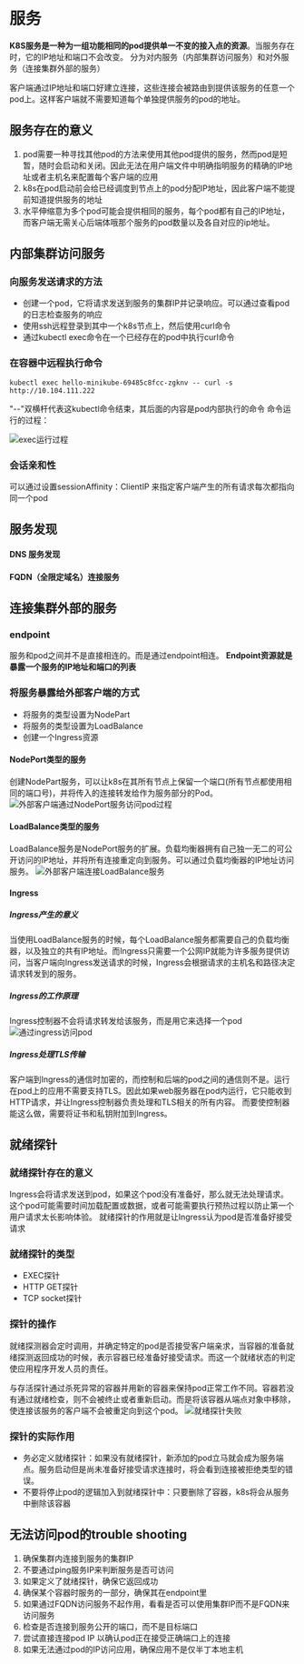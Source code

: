 # 服务
**K8S服务是一种为一组功能相同的pod提供单一不变的接入点的资源**。当服务存在时，它的IP地址和端口不会改变。
分为对内服务（内部集群访问服务）和对外服务（连接集群外部的服务）

客户端通过IP地址和端口好建立连接，这些连接会被路由到提供该服务的任意一个pod上。这样客户端就不需要知道每个单独提供服务的pod的地址。
## 服务存在的意义
1. pod需要一种寻找其他pod的方法来使用其他pod提供的服务，然而pod是短暂，随时会启动和关闭。因此无法在用户端文件中明确指明服务的精确的IP地址或者主机名来配置每个客户端的应用
2. k8s在pod启动前会给已经调度到节点上的pod分配IP地址，因此客户端不能提前知道提供服务的地址
3. 水平伸缩意为多个pod可能会提供相同的服务，每个pod都有自己的IP地址，而客户端无需关心后端体哦那个服务的pod数量以及各自对应的ip地址。

## 内部集群访问服务
### 向服务发送请求的方法
- 创建一个pod，它将请求发送到服务的集群IP并记录响应。可以通过查看pod的日志检查服务的响应
- 使用ssh远程登录到其中一个k8s节点上，然后使用curl命令
- 通过kubectl exec命令在一个已经存在的pod中执行curl命令

### 在容器中远程执行命令
``` shell
kubectl exec hello-minikube-69485c8fcc-zgknv -- curl -s http://10.104.111.222
```
"--"双横杆代表这kubectl命令结束，其后面的内容是pod内部执行的命令
命令运行的过程：

![exec运行过程](../../image/kubectl%20exec运行过程.png)

### 会话亲和性
可以通过设置sessionAffinity：ClientIP 来指定客户端产生的所有请求每次都指向同一个pod

## 服务发现
#### DNS 服务发现
#### FQDN（全限定域名）连接服务

## 连接集群外部的服务
### endpoint
服务和pod之间并不是直接相连的。而是通过endpoint相连。
**Endpoint资源就是暴露一个服务的IP地址和端口的列表**

### 将服务暴露给外部客户端的方式
- 将服务的类型设置为NodePart
- 将服务的类型设置为LoadBalance
- 创建一个Ingress资源

#### NodePort类型的服务
创建NodePart服务，可以让k8s在其所有节点上保留一个端口(所有节点都使用相同的端口号)，并将传入的连接转发给作为服务部分的Pod。
![外部客户端通过NodePort服务访问pod过程](../../image/外部客户端通过NodePort服务访问pod过程.png)


#### LoadBalance类型的服务
LoadBalance服务是NodePort服务的扩展。负载均衡器拥有自己独一无二的可公开访问的IP地址，并将所有连接重定向到服务。可以通过负载均衡器的IP地址访问服务。
![外部客户端连接LoadBalance服务](../../image/外部客户端连接LoadBalance服务.png)

#### Ingress
##### Ingress产生的意义
当使用LoadBalance服务的时候，每个LoadBalance服务都需要自己的负载均衡器，以及独立的共有IP地址。而Ingress只需要一个公网IP就能为许多服务提供访问，当客户端向Ingress发送请求的时候，Ingress会根据请求的主机名和路径决定请求转发到的服务。

##### Ingress的工作原理
Ingress控制器不会将请求转发给该服务，而是用它来选择一个pod
![通过ingress访问pod](../../image/通过ingress访问pod.png)

##### Ingress处理TLS传输
客户端到Ingress的通信时加密的，而控制和后端的pod之间的通信则不是。运行在pod上的应用不需要支持TLS。因此如果web服务器在pod内运行，它只能收到HTTP请求，并让Ingress控制器负责处理和TLS相关的所有内容。
而要使控制器能这么做，需要将证书和私钥附加到Ingress。

## 就绪探针
### 就绪探针存在的意义
Ingress会将请求发送到pod，如果这个pod没有准备好，那么就无法处理请求。这个pod可能需要时间加载配置或数据，或者可能需要执行预热过程以防止第一个用户请求太长影响体验。
就绪探针的作用就是让Ingress认为pod是否准备好接受请求
### 就绪探针的类型
- EXEC探针
- HTTP GET探针
- TCP socket探针

### 探针的操作
就绪探测器会定时调用，并确定特定的pod是否接受客户端亲求，当容器的准备就绪探测返回成功的时候，表示容器已经准备好接受请求。而这一个就绪状态的判定使应用程序开发人员的责任。

与存活探针通过杀死异常的容器并用新的容器来保持pod正常工作不同。容器若没有通过就绪检查，则不会被终止或者重新启动。而是将该容器从端点对象中移除，使连接该服务的客户端不会被重定向到这个pod。
![就绪探针失败](../../image/就绪探针失败.png)

### 探针的实际作用
- 务必定义就绪探针：如果没有就绪探针，新添加的pod立马就会成为服务端点。服务启动但是尚未准备好接受请求连接时，将会看到连接被拒绝类型的错误。
- 不要将停止pod的逻辑加入到就绪探针中：只要删除了容器，k8s将会从服务中删除该容器

## 无法访问pod的trouble shooting 
1. 确保集群内连接到服务的集群IP
2. 不要通过ping服务IP来判断服务是否可访问
3. 如果定义了就绪探针，确保它返回成功
4. 确保某个容器时服务的一部分，确保其在endpoint里
5. 如果通过FQDN访问服务不起作用，看看是否可以使用集群IP而不是FQDN来访问服务
6. 检查是否连接到服务公开的端口，而不是目标端口
7. 尝试直接连接pod IP 以确认pod正在接受正确端口上的连接
8. 如果无法通过pod的IP访问应用，确保应用不是仅半丁本地主机
